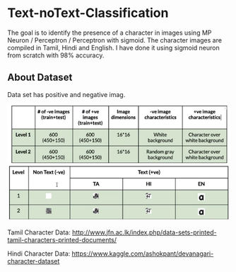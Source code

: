# Text-noText-Classification
The goal is to identify the presence of a character in images using MP Neuron / Perceptron / Perceptron with sigmoid. The character images are compiled in Tamil, Hindi and English. I have done it using sigmoid neuron from scratch with 98% accuracy.

## About Dataset
Data set has positive and negative imag.

![Discription](/assests/image_1.png)
![Image_2](/assests/image_2.png)



Tamil Character Data:
http://www.jfn.ac.lk/index.php/data-sets-printed-tamil-characters-printed-documents/

Hindi Character Data:
https://www.kaggle.com/ashokpant/devanagari-character-dataset
